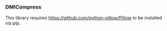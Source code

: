 ### DMICompress ###

This library requires https://github.com/python-pillow/Pillow to be installed via pip.